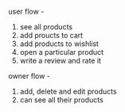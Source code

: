 user flow -
1. see all products
2. add proucts to cart
3. add products to wishlist
4. open a particular product 
5. write a review and rate it


owner flow - 
1. add, delete and edit products
2. can see all their products
